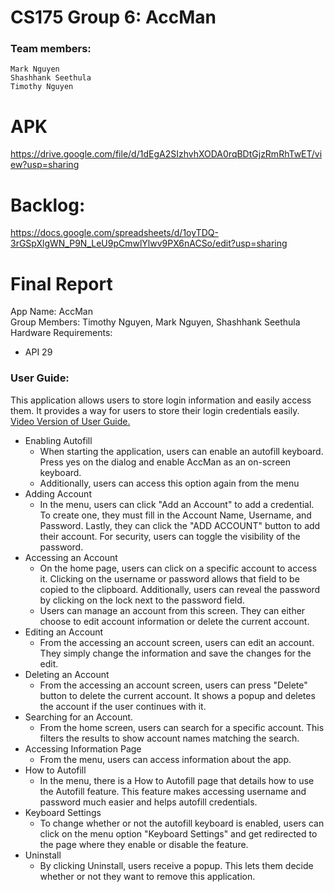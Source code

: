 # CS175 Group 6: AccMan
### Team members:
	Mark Nguyen
	Shashhank Seethula
  	Timothy Nguyen

# APK
https://drive.google.com/file/d/1dEgA2SIzhvhXODA0rqBDtGjzRmRhTwET/view?usp=sharing

# Backlog:
https://docs.google.com/spreadsheets/d/1oyTDQ-3rGSpXlgWN_P9N_LeU9pCmwlYlwv9PX6nACSo/edit?usp=sharing

# Final Report
App Name: AccMan <br>
Group Members: Timothy Nguyen, Mark Nguyen, Shashhank Seethula <br>
Hardware Requirements:
* API 29

### User Guide:
This application allows users to store login information and easily access them. It provides a way for users to store their login credentials easily. [Video Version of User Guide.](https://drive.google.com/file/d/1X3vmW-oG1sz1Lv5eFzXNDcU-NbZLC4Zn/view?usp=sharing)
* Enabling Autofill
  * When starting the application, users can enable an autofill keyboard. Press yes on the dialog and enable AccMan as an on-screen keyboard.
  * Additionally, users can access this option again from the menu
* Adding Account
  * In the menu, users can click "Add an Account" to add a credential. To create one, they must fill in the Account Name, Username, and Password. Lastly, they can click the "ADD ACCOUNT" button to add their account. For security, users can toggle the visibility of the password.
* Accessing an Account
  * On the home page, users can click on a specific account to access it. Clicking on the username or password allows that field to be copied to the clipboard. Additionally, users can reveal the password by clicking on the lock next to the password field.
  * Users can manage an account from this screen. They can either choose to edit account information or delete the current account.
* Editing an Account
  * From the accessing an account screen, users can edit an account. They simply change the information and save the changes for the edit.
* Deleting an Account
  * From the accessing an account screen, users can press "Delete" button to delete the current account. It shows a popup and deletes the account if the user continues with it.
* Searching for an Account.
  * From the home screen, users can search for a specific account. This filters the results to show account names matching the search.
* Accessing Information Page
  * From the menu, users can access information about the app.
* How to Autofill
  * In the menu, there is a How to Autofill page that details how to use the Autofill feature. This feature makes accessing username and password much easier and helps autofill credentials.
* Keyboard Settings
  * To change whether or not the autofill keyboard is enabled, users can click on the menu option "Keyboard Settings" and get redirected to the page where they enable or disable the feature.
* Uninstall
  * By clicking Uninstall, users receive a popup. This lets them decide whether or not they want to remove this application.


